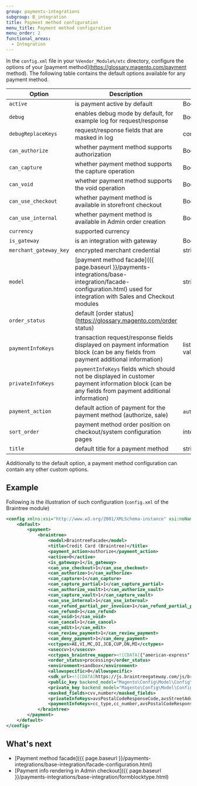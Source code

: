 ```yaml
---
group: payments-integrations
subgroup: B_integration
title: Payment method configuration
menu_title: Payment method configuration
menu_order: 2
functional_areas:
  - Integration
---
```


In the `config.xml` file in your `%Vendor_Module%/etc` directory, configure the options of your [payment method](https://glossary.magento.com/payment method). The following table contains the default options available for any payment method.

| Option                 | Description                                                                                                                                                                                                                    | Value type                            |
|------------------------|--------------------------------------------------------------------------------------------------------------------------------------------------------------------------------------------------------------------------------|---------------------------------------|
| `active`               | is payment active by default                                                                                                                                                                                                   | Boolean                               |
| `debug`                | enables debug mode by default, for example log for request/response                                                                                                                                                            | Boolean                               |
| `debugReplaceKeys`     | request/response fields that are masked in log                                                                                                                                                                                 | comma separated list                 |
| `can_authorize`        | whether payment method supports authorization                                                                                                 | Boolean                               |
| `can_capture`          | whether payment method supports the capture operation                                                                                                                                                                          | Boolean                               |
| `can_void`             | whether payment method supports the void operation                                                                                                                                                                             | Boolean                               |
| `can_use_checkout`     | whether payment method is available in storefront  checkout | Boolean                               |
| `can_use_internal`     | whether payment method is available in Admin  order creation                                                                                  | Boolean                               |
| `currency`             | supported currency                                                                                                                                                                                                             |                                       |
| `is_gateway`           | is an integration with gateway                                                                                                                                                                                                 | Boolean                               |
| `merchant_gateway_key` | encrypted merchant credential                                                                                                                                                                                                  | string                                |
| `model`                | [payment method facade]({{ page.baseurl }}/payments-integrations/base-integration/facade-configuration.html) used for integration with Sales and Checkout modules                                                                 | string                                |
| `order_status`         | default [order status](https://glossary.magento.com/order status)                                                                                                                         |                                       |
| `paymentInfoKeys`      | transaction request/response fields displayed on payment information block (can be any fields from payment additional information)                                                                                             | list of comma separated values        |
| `privateInfoKeys`      | `paymentInfoKeys` fields which should not be displayed in customer payment information block (can be any fields from payment additional information)                                                                           |                                       |
| `payment_action`       | default action of payment for the payment method (authorize, sale)                                                                                                                                                             | `authorize`,`authorize_capture`       |
| `sort_order`           | payment method order position on checkout/system configuration pages                                                                                                                                                           | integer                               |
| `title`                | default title for a payment method                                                                                                                                                                                             | string                                |

Additionally to the default option, a payment method configuration can contain any other custom options. 

## Example

Following is the illustration of such configuration (`config.xml` of the Braintree module)

```xml
<config xmlns:xsi="http://www.w3.org/2001/XMLSchema-instance" xsi:noNamespaceSchemaLocation="urn:magento:module:Magento_Store:etc/config.xsd">
    <default>
        <payment>
            <braintree>
                <model>BraintreeFacade</model>
                <title>Credit Card (Braintree)</title>
                <payment_action>authorize</payment_action>
                <active>0</active>
                <is_gateway>1</is_gateway>
                <can_use_checkout>1</can_use_checkout>
                <can_authorize>1</can_authorize>
                <can_capture>1</can_capture>
                <can_capture_partial>1</can_capture_partial>
                <can_authorize_vault>1</can_authorize_vault>
                <can_capture_vault>1</can_capture_vault>
                <can_use_internal>1</can_use_internal>
                <can_refund_partial_per_invoice>1</can_refund_partial_per_invoice>
                <can_refund>1</can_refund>
                <can_void>1</can_void>
                <can_cancel>1</can_cancel>
                <can_edit>1</can_edit>
                <can_review_payment>1</can_review_payment>
                <can_deny_payment>1</can_deny_payment>
                <cctypes>AE,VI,MC,DI,JCB,CUP,DN,MI</cctypes>
                <useccv>1</useccv>
                <cctypes_braintree_mapper><![CDATA[{"american-express":"AE","discover":"DI","jcb":"JCB","mastercard":"MC","master-card":"MC","visa":"VI","maestro":"MI","diners-club":"DN","unionpay":"CUP"}]]></cctypes_braintree_mapper>
                <order_status>processing</order_status>
                <environment>sandbox</environment>
                <allowspecific>0</allowspecific>
                <sdk_url><![CDATA[https://js.braintreegateway.com/js/braintree-2.25.0.min.js]]></sdk_url>
                <public_key backend_model="Magento\Config\Model\Config\Backend\Encrypted" />
                <private_key backend_model="Magento\Config\Model\Config\Backend\Encrypted" />
                <masked_fields>cvv,number</masked_fields>
                <privateInfoKeys>avsPostalCodeResponseCode,avsStreetAddressResponseCode,cvvResponseCode,processorAuthorizationCode,processorResponseCode,processorResponseText,liabilityShifted,liabilityShiftPossible,riskDataId,riskDataDecision</privateInfoKeys>
                <paymentInfoKeys>cc_type,cc_number,avsPostalCodeResponseCode,avsStreetAddressResponseCode,cvvResponseCode,processorAuthorizationCode,processorResponseCode,processorResponseText,liabilityShifted,liabilityShiftPossible,riskDataId,riskDataDecision</paymentInfoKeys>
            </braintree>
        </payment>
    </default>
</config>
```

## What's next

- [Payment  method facade]({{ page.baseurl }}/payments-integrations/base-integration/facade-configuration.html)
- [Payment info rendering in Admin checkout]({{ page.baseurl }}/payments-integrations/base-integration/formblocktype.html)
